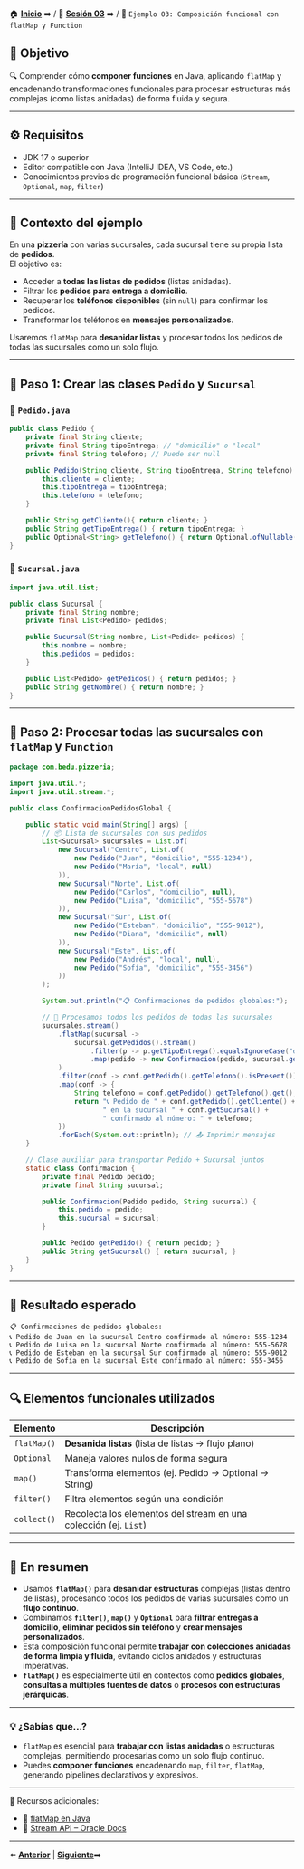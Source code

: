 🏠 [**Inicio**](../../Readme.md) ➡️ / 📖 [**Sesión 03**](../Readme.md) ➡️ / 📝 `Ejemplo 03: Composición funcional con flatMap y Function`

## 🎯 Objetivo

🔍 Comprender cómo **componer funciones** en Java, aplicando `flatMap` y encadenando transformaciones funcionales para procesar estructuras más complejas (como listas anidadas) de forma fluida y segura.

---

## ⚙️ Requisitos

- JDK 17 o superior  
- Editor compatible con Java (IntelliJ IDEA, VS Code, etc.)  
- Conocimientos previos de programación funcional básica (`Stream`, `Optional`, `map`, `filter`)

---

## 🧠 Contexto del ejemplo

En una **pizzería** con varias sucursales, cada sucursal tiene su propia lista de **pedidos**.  
El objetivo es:

- Acceder a **todas las listas de pedidos** (listas anidadas).  
- Filtrar los **pedidos para entrega a domicilio**.  
- Recuperar los **teléfonos disponibles** (sin `null`) para confirmar los pedidos.  
- Transformar los teléfonos en **mensajes personalizados**.

Usaremos `flatMap` para **desanidar listas** y procesar todos los pedidos de todas las sucursales como un solo flujo.

---

## 🧱 Paso 1: Crear las clases `Pedido` y `Sucursal`

### 📄 `Pedido.java`

```java
public class Pedido {
    private final String cliente;
    private final String tipoEntrega; // "domicilio" o "local"
    private final String telefono; // Puede ser null

    public Pedido(String cliente, String tipoEntrega, String telefono) {
        this.cliente = cliente;
        this.tipoEntrega = tipoEntrega;
        this.telefono = telefono;
    }

    public String getCliente(){ return cliente; }
    public String getTipoEntrega() { return tipoEntrega; }
    public Optional<String> getTelefono() { return Optional.ofNullable(telefono); }
}
```

### 📄 `Sucursal.java`

```java
import java.util.List;

public class Sucursal {
    private final String nombre;
    private final List<Pedido> pedidos;

    public Sucursal(String nombre, List<Pedido> pedidos) {
        this.nombre = nombre;
        this.pedidos = pedidos;
    }

    public List<Pedido> getPedidos() { return pedidos; }
    public String getNombre() { return nombre; }
}
```

---

## 🧱 Paso 2: Procesar todas las sucursales con `flatMap` y `Function`

```java
package com.bedu.pizzeria;

import java.util.*;
import java.util.stream.*;

public class ConfirmacionPedidosGlobal {

    public static void main(String[] args) {
        // 📦 Lista de sucursales con sus pedidos
        List<Sucursal> sucursales = List.of(
            new Sucursal("Centro", List.of(
                new Pedido("Juan", "domicilio", "555-1234"),
                new Pedido("María", "local", null)
            )),
            new Sucursal("Norte", List.of(
                new Pedido("Carlos", "domicilio", null),
                new Pedido("Luisa", "domicilio", "555-5678")
            )),
            new Sucursal("Sur", List.of(
                new Pedido("Esteban", "domicilio", "555-9012"),
                new Pedido("Diana", "domicilio", null)
            )),
            new Sucursal("Este", List.of(
                new Pedido("Andrés", "local", null),
                new Pedido("Sofía", "domicilio", "555-3456")
            ))
        );

        System.out.println("📋 Confirmaciones de pedidos globales:");

        // 🏁 Procesamos todos los pedidos de todas las sucursales
        sucursales.stream()
            .flatMap(sucursal -> 
                sucursal.getPedidos().stream()
                    .filter(p -> p.getTipoEntrega().equalsIgnoreCase("domicilio")) // 🔍 Filtrar entregas a domicilio
                    .map(pedido -> new Confirmacion(pedido, sucursal.getNombre())) // 📝 Combinar pedido + sucursal
            )
            .filter(conf -> conf.getPedido().getTelefono().isPresent()) // 🔍 Filtrar Optional con valor
            .map(conf -> {
                String telefono = conf.getPedido().getTelefono().get();
                return "📞 Pedido de " + conf.getPedido().getCliente() + 
                       " en la sucursal " + conf.getSucursal() + 
                       " confirmado al número: " + telefono;
            })
            .forEach(System.out::println); // 📤 Imprimir mensajes
    }

    // Clase auxiliar para transportar Pedido + Sucursal juntos
    static class Confirmacion {
        private final Pedido pedido;
        private final String sucursal;

        public Confirmacion(Pedido pedido, String sucursal) {
            this.pedido = pedido;
            this.sucursal = sucursal;
        }

        public Pedido getPedido() { return pedido; }
        public String getSucursal() { return sucursal; }
    }
}

```

---

## 🧪 Resultado esperado

```
📋 Confirmaciones de pedidos globales:
📞 Pedido de Juan en la sucursal Centro confirmado al número: 555-1234
📞 Pedido de Luisa en la sucursal Norte confirmado al número: 555-5678
📞 Pedido de Esteban en la sucursal Sur confirmado al número: 555-9012
📞 Pedido de Sofía en la sucursal Este confirmado al número: 555-3456
```

---

## 🔍 Elementos funcionales utilizados

| Elemento         | Descripción |
|------------------|-------------|
| `flatMap()`      | **Desanida listas** (lista de listas → flujo plano) |
| `Optional`       | Maneja valores nulos de forma segura |
| `map()`          | Transforma elementos (ej. Pedido → Optional → String) |
| `filter()`       | Filtra elementos según una condición |
| `collect()`      | Recolecta los elementos del stream en una colección (ej. `List`) |

---

## 📝 En resumen

- Usamos **`flatMap()`** para **desanidar estructuras** complejas (listas dentro de listas), procesando todos los pedidos de varias sucursales como un **flujo continuo**.
- Combinamos **`filter()`**, **`map()`** y **`Optional`** para **filtrar entregas a domicilio**, **eliminar pedidos sin teléfono** y **crear mensajes personalizados**.
- Esta composición funcional permite **trabajar con colecciones anidadas de forma limpia y fluida**, evitando ciclos anidados y estructuras imperativas.
- **`flatMap()`** es especialmente útil en contextos como **pedidos globales**, **consultas a múltiples fuentes de datos** o **procesos con estructuras jerárquicas**.


---

### 💡 ¿Sabías que...?

- `flatMap` es esencial para **trabajar con listas anidadas** o estructuras complejas, permitiendo procesarlas como un solo flujo continuo.
- Puedes **componer funciones** encadenando `map`, `filter`, `flatMap`, generando pipelines declarativos y expresivos.

---

📘 Recursos adicionales:

- 🔗 [flatMap en Java](https://www.geeksforgeeks.org/stream-flatmap-java-examples/)  
- 🔗 [Stream API – Oracle Docs](https://docs.oracle.com/javase/8/docs/api/java/util/stream/package-summary.html)

---

⬅️ [**Anterior**](../Reto-01/Readme.md) | [**Siguiente**](../Reto-02/Readme.md)➡️  